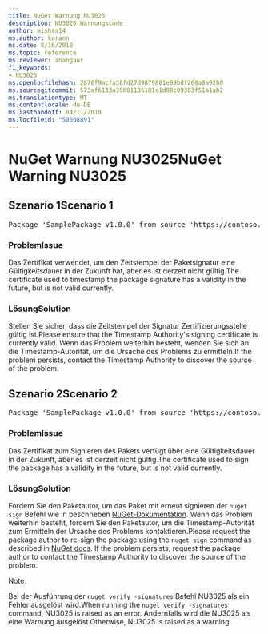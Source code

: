 ```yaml
---
title: NuGet Warnung NU3025
description: NU3025 Warnungscode
author: mishra14
ms.author: karann
ms.date: 8/16/2018
ms.topic: reference
ms.reviewer: anangaur
f1_keywords:
- NU3025
ms.openlocfilehash: 2870f9acfa38fd27d9879881e99bdf268a8a92b0
ms.sourcegitcommit: 573af6133a39601136181c1d98c09303f51a1ab2
ms.translationtype: MT
ms.contentlocale: de-DE
ms.lasthandoff: 04/11/2019
ms.locfileid: "59508891"
---
```

# <a name="nuget-warning-nu3025"></a><span data-ttu-id="3b35a-103">NuGet Warnung NU3025</span><span class="sxs-lookup"><span data-stu-id="3b35a-103">NuGet Warning NU3025</span></span>

## <a name="scenario-1"></a><span data-ttu-id="3b35a-104">Szenario 1</span><span class="sxs-lookup"><span data-stu-id="3b35a-104">Scenario 1</span></span>

<pre>Package 'SamplePackage v1.0.0' from source 'https://contoso.com/index.json': The timestamp signing certificate is not yet valid.</pre>

### <a name="issue"></a><span data-ttu-id="3b35a-105">Problem</span><span class="sxs-lookup"><span data-stu-id="3b35a-105">Issue</span></span>

<span data-ttu-id="3b35a-106">Das Zertifikat verwendet, um den Zeitstempel der Paketsignatur eine Gültigkeitsdauer in der Zukunft hat, aber es ist derzeit nicht gültig.</span><span class="sxs-lookup"><span data-stu-id="3b35a-106">The certificate used to timestamp the package signature has a validity in the future, but is not valid currently.</span></span>


### <a name="solution"></a><span data-ttu-id="3b35a-107">Lösung</span><span class="sxs-lookup"><span data-stu-id="3b35a-107">Solution</span></span>

<span data-ttu-id="3b35a-108">Stellen Sie sicher, dass die Zeitstempel der Signatur Zertifizierungsstelle gültig ist.</span><span class="sxs-lookup"><span data-stu-id="3b35a-108">Please ensure that the Timestamp Authority's signing certificate is currently valid.</span></span> <span data-ttu-id="3b35a-109">Wenn das Problem weiterhin besteht, wenden Sie sich an die Timestamp-Autorität, um die Ursache des Problems zu ermitteln.</span><span class="sxs-lookup"><span data-stu-id="3b35a-109">If the problem persists, contact the Timestamp Authority to discover the source of the problem.</span></span>



## <a name="scenario-2"></a><span data-ttu-id="3b35a-110">Szenario 2</span><span class="sxs-lookup"><span data-stu-id="3b35a-110">Scenario 2</span></span>

<pre>Package 'SamplePackage v1.0.0' from source 'https://contoso.com/index.json': The primary signature's timestamp signing certificate is not yet valid.</pre>

### <a name="issue"></a><span data-ttu-id="3b35a-111">Problem</span><span class="sxs-lookup"><span data-stu-id="3b35a-111">Issue</span></span>

<span data-ttu-id="3b35a-112">Das Zertifikat zum Signieren des Pakets verfügt über eine Gültigkeitsdauer in der Zukunft, aber es ist derzeit nicht gültig.</span><span class="sxs-lookup"><span data-stu-id="3b35a-112">The certificate used to sign the package has a validity in the future, but is not valid currently.</span></span>


### <a name="solution"></a><span data-ttu-id="3b35a-113">Lösung</span><span class="sxs-lookup"><span data-stu-id="3b35a-113">Solution</span></span>

<span data-ttu-id="3b35a-114">Fordern Sie den Paketautor, um das Paket mit erneut signieren der `nuget sign` Befehl wie in beschrieben [NuGet-Dokumentation](https://docs.microsoft.com/en-us/nuget/create-packages/sign-a-package). Wenn das Problem weiterhin besteht, fordern Sie den Paketautor, um die Timestamp-Autorität zum Ermitteln der Ursache des Problems kontaktieren.</span><span class="sxs-lookup"><span data-stu-id="3b35a-114">Please request the package author to re-sign the package using the `nuget sign` command as described in [NuGet docs](https://docs.microsoft.com/en-us/nuget/create-packages/sign-a-package). If the problem persists, request the package author to contact the Timestamp Authority to discover the source of the problem.</span></span>


> [!Note]
> <span data-ttu-id="3b35a-115">Bei der Ausführung der `nuget verify -signatures` Befehl NU3025 als ein Fehler ausgelöst wird.</span><span class="sxs-lookup"><span data-stu-id="3b35a-115">When running the `nuget verify -signatures` command, NU3025 is raised as an error.</span></span> <span data-ttu-id="3b35a-116">Andernfalls wird die NU3025 als eine Warnung ausgelöst.</span><span class="sxs-lookup"><span data-stu-id="3b35a-116">Otherwise, NU3025 is raised as a warning.</span></span>